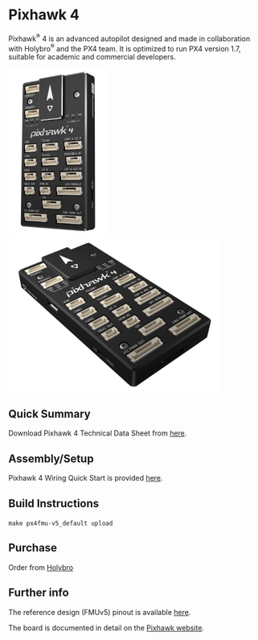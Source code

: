 # Pixhawk 4 

Pixhawk<sup>&reg;</sup> 4 is an advanced autopilot designed and made in collaboration with Holybro<sup>&reg;</sup> and the PX4 team. It is optimized to run PX4 version 1.7, suitable for academic and commercial developers. 

<img src="../../assets/flight_controller/pixhawk4/hardware-pixhawk4.jpg" width="200px" title="Pixhawk4 Image" /> <img src="../../assets/flight_controller/pixhawk4/pixhawk4_logo_view.jpg" width="420px" title="Pixhawk4 Image" /> 

## Quick Summary

Download Pixhawk 4 Technical Data Sheet from [here](https://github.com/PX4/Hardware/blob/master/FMUv5/Pixhawk4-Datasheet.pdf).


## Assembly/Setup 

Pixhawk 4 Wiring Quick Start is provided [here](../assembly/quick_start_pixhawk4.md).


## Build Instructions

`make px4fmu-v5_default upload`


## Purchase
Order from [Holybro](http://www.holybro.com/product/55)


## Further info

The reference design (FMUv5) pinout is available [here](https://docs.google.com/spreadsheets/d/1-n0__BYDedQrc_2NHqBenG1DNepAgnHpSGglke-QQwY/edit#gid=912976165). 
<!-- save the final pinout in PX4 hardware: https://github.com/PX4/Hardware/blob/master/FMUv5/FMUv5_stm32_pinout.xlsx-->

The board is documented in detail on the [Pixhawk website](../flight_controller/pixhawk4_website.md). 
<!-- update the pixhawk.org url  https://pixhawk.org/modules/pixhawk4-->